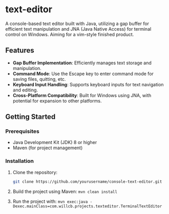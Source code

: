 # text-editor

A console-based text editor built with Java, utilizing a gap buffer for efficient text manipulation and JNA (Java Native Access) for terminal control on Windows. Aiming for a vim-style finished product.

## Features

- **Gap Buffer Implementation**: Efficiently manages text storage and manipulation.
- **Command Mode**: Use the Escape key to enter command mode for saving files, quitting, etc.
- **Keyboard Input Handling**: Supports keyboard inputs for text navigation and editing.
- **Cross-Platform Compatibility**: Built for Windows using JNA, with potential for expansion to other platforms.

## Getting Started

### Prerequisites

- Java Development Kit (JDK) 8 or higher
- Maven (for project management)

### Installation

1. Clone the repository:

   ```bash
   git clone https://github.com/yourusername/console-text-editor.git

2. Build the project using Maven:
   ```mvn clean install```

3. Run the project with:
   ```mvn exec:java -Dexec.mainClass=com.willcb.projects.texteditor.TerminalTextEditor```
